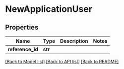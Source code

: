 # NewApplicationUser

## Properties
Name | Type | Description | Notes
------------ | ------------- | ------------- | -------------
**reference_id** | **str** |  | 

[[Back to Model list]](../README.md#documentation-for-models) [[Back to API list]](../README.md#documentation-for-api-endpoints) [[Back to README]](../README.md)


